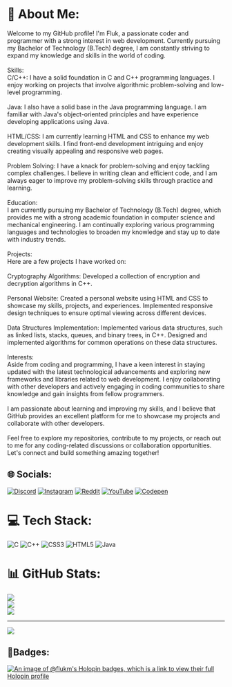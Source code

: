 # 💫 About Me:
Welcome to my GitHub profile! I'm Fluk, a passionate coder and programmer with a strong interest in web development. Currently pursuing my Bachelor of Technology (B.Tech) degree, I am constantly striving to expand my knowledge and skills in the world of coding.<br><br>Skills:<br>C/C++: I have a solid foundation in C and C++ programming languages. I enjoy working on projects that involve algorithmic problem-solving and low-level programming.<br><br>Java: I also have a solid base in the Java programming language. I am familiar with Java's object-oriented principles and have experience developing applications using Java.<br><br>HTML/CSS: I am currently learning HTML and CSS to enhance my web development skills. I find front-end development intriguing and enjoy creating visually appealing and responsive web pages.<br><br>Problem Solving: I have a knack for problem-solving and enjoy tackling complex challenges. I believe in writing clean and efficient code, and I am always eager to improve my problem-solving skills through practice and learning.<br><br>Education:<br>I am currently pursuing my Bachelor of Technology (B.Tech) degree, which provides me with a strong academic foundation in computer science and mechanical engineering. I am continually exploring various programming languages and technologies to broaden my knowledge and stay up to date with industry trends.<br><br>Projects:<br>Here are a few projects I have worked on:<br><br>Cryptography Algorithms: Developed a collection of encryption and decryption algorithms in C++.<br><br>Personal Website: Created a personal website using HTML and CSS to showcase my skills, projects, and experiences. Implemented responsive design techniques to ensure optimal viewing across different devices.<br><br>Data Structures Implementation: Implemented various data structures, such as linked lists, stacks, queues, and binary trees, in C++. Designed and implemented algorithms for common operations on these data structures.<br><br>Interests:<br>Aside from coding and programming, I have a keen interest in staying updated with the latest technological advancements and exploring new frameworks and libraries related to web development. I enjoy collaborating with other developers and actively engaging in coding communities to share knowledge and gain insights from fellow programmers.<br><br>I am passionate about learning and improving my skills, and I believe that GitHub provides an excellent platform for me to showcase my projects and collaborate with other developers.<br><br>Feel free to explore my repositories, contribute to my projects, or reach out to me for any coding-related discussions or collaboration opportunities. Let's connect and build something amazing together!


## 🌐 Socials:
[![Discord](https://img.shields.io/badge/Discord-%237289DA.svg?logo=discord&logoColor=white)](https://discord.gg/5rgW3cJTPM) [![Instagram](https://img.shields.io/badge/Instagram-%23E4405F.svg?logo=Instagram&logoColor=white)](https://instagram.com/vxrunrxj) [![Reddit](https://img.shields.io/badge/Reddit-%23FF4500.svg?logo=Reddit&logoColor=white)](https://reddit.com/user/FlukM) [![YouTube](https://img.shields.io/badge/YouTube-%23FF0000.svg?logo=YouTube&logoColor=white)](https://youtube.com/@flukmav) [![Codepen](https://img.shields.io/badge/Codepen-000000?style=for-the-badge&logo=codepen&logoColor=white)](https://codepen.io/FluKM) 

# 💻 Tech Stack:
![C](https://img.shields.io/badge/c-%2300599C.svg?style=plastic&logo=c&logoColor=white) ![C++](https://img.shields.io/badge/c++-%2300599C.svg?style=plastic&logo=c%2B%2B&logoColor=white) ![CSS3](https://img.shields.io/badge/css3-%231572B6.svg?style=plastic&logo=css3&logoColor=white) ![HTML5](https://img.shields.io/badge/html5-%23E34F26.svg?style=plastic&logo=html5&logoColor=white) ![Java](https://img.shields.io/badge/java-%23ED8B00.svg?style=plastic&logo=java&logoColor=white)
# 📊 GitHub Stats:
![](https://github-readme-stats.vercel.app/api?username=FluKM&theme=dark&hide_border=false&include_all_commits=false&count_private=false)<br/>
![](https://github-readme-streak-stats.herokuapp.com/?user=FluKM&theme=dark&hide_border=false)<br/>
![](https://github-readme-stats.vercel.app/api/top-langs/?username=FluKM&theme=dark&hide_border=false&include_all_commits=false&count_private=false&layout=compact)

---
[![](https://visitcount.itsvg.in/api?id=FluKM&icon=0&color=0)](https://visitcount.itsvg.in)

## 👾Badges:
[![An image of @flukm's Holopin badges, which is a link to view their full Holopin profile](https://holopin.me/flukm)](https://holopin.io/@flukm)
<!-- Proudly created with GPRM ( https://gprm.itsvg.in ) -->
